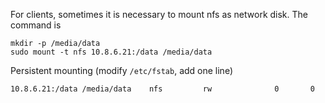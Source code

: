 For clients, sometimes it is necessary to mount nfs as network disk.
The command is
```
mkdir -p /media/data
sudo mount -t nfs 10.8.6.21:/data /media/data
```

Persistent mounting (modify `/etc/fstab`, add one line)
```
10.8.6.21:/data /media/data    nfs         rw              0       0
```